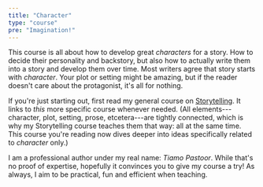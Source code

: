 ```yaml
---
title: "Character"
type: "course"
pre: "Imagination!"
---
```


This course is all about how to develop great _characters_ for a story. How to decide their personality and backstory, but also how to actually write them into a story and develop them over time. Most writers agree that story starts with _character_. Your plot or setting might be amazing, but if the reader doesn't care about the protagonist, it's all for nothing.

If you're just starting out, first read my general course on [Storytelling](../storytelling/). It links to _this_ more specific course whenever needed. (All elements---character, plot, setting, prose, etcetera---are tightly connected, which is why my Storytelling course teaches them that way: all at the same time. This course you're reading now dives deeper into ideas specifically related to _character_ only.)

I am a professional author under my real name: _Tiamo Pastoor_. While that's no proof of expertise, hopefully it convinces you to give my course a try! As always, I aim to be practical, fun and efficient when teaching.